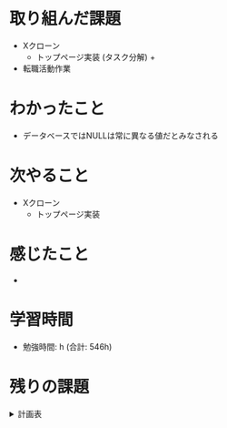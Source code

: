 # 取り組んだ課題 
+ Xクローン
  + トップページ実装 (タスク分解)
    + 
+ 転職活動作業
# わかったこと 
+ データベースではNULLは常に異なる値だとみなされる
# 次やること
+ Xクローン
  + トップページ実装
# 感じたこと
+ 
# 学習時間  
+ 勉強時間: h (合計: 546h)

# 残りの課題
<details>
  <summary>計画表</summary>

  # Ruby on Rails

  ## ECサイト (2023-11-5~2024-1-2) done

  ## Xクローン (1ヶ月) ~2/15まで
  + トップページの作成
  + ユーザープロフィールページの作成
  + プロフィール編集画面
  + ツイート機能
  + ツイート詳細ページ作成
  + いいね機能
  + リツイート機能
  + ユーザーフォロー機能
  + ブックマーク機能
  + メッセージ機能
  + 通知機能


  <!-- ================================================================ -->
  # 自動テスト

  ## テスト技法について学ぶ / 5h
  + `はじめてのソフトウェア技法 (Udemy)`の視聴

  ## Everyday Rails - RSpecによるRailsテスト入門 / 2d
  + `Everyday Rails - RSpecによるRailsテスト入門`読む 1d
  + Qiitaに内容をまとめる 1d 

  ## 自動テスト / 3d
  + `Xクローン`にRSpecでテストを追加する
    + 単体テスト
    + システムテスト (E2E)


  <!-- ================================================================ -->
  # JavaScript

  ## 初級 / 3h
  + `JS入門・完全コース/Youtube セイト先生`

  ## 中級
  + `JavaScript Primer`を読む 2d
    + Qiitaに内容をまとめる 3d
  + `JavaScriptでカレンダーを作る` 2d
  + `TODOリスト作成 ` 3d
    + Vanilla JSで作る/結構難しい...

  ## 上級 (一旦保留)



  <!-- ================================================================ -->
  # React

  ## 初級
  + React公式チュートリアル 3h
  + モダンJavaScriptの基礎から始める挫折しないためのReact入門 (Udemy) 7h

  ## 中級
  + Reactに入門した人のためのもっとReactが楽しくなるステップアップコース完全版 (Udemy) 8h
  + TODOリスト作成 3d
    + JS課題で作成したTODOリストをReactで作り替える


  ## 上級
  + 【Reactアプリ開発】3種類のReactアプリケーションを構築して、Reactの理解をさらに深めるステップアップ講座 (Udemy) 5h
  + ReactでTrelloクローンアプリケーションを作ってReactをマスターしよう！ (Udemy) 4h



  <!-- ================================================================ -->
  # Webセキュリティ 2d

  ## Railsセキュリティガイド - Railsガイド 3h

  ## 安全なウェブサイトの作り方PDF (115ページ) 1d

  ## CORS入門 Youtube/ShinCode 30m



  <!-- ================================================================ -->
  # SPA (シングルページアプリケーション)

  ## React on Rails】React と Rails を利用してTODOアプリを作成しよう (FarStep) 5h/1.5h

  ## 【Rails×React】UberEats風アプリを作りながら、SPA開発を学ぼう /20h

  ## SPA実践課題
  + RailsとReactでtwitterクローンを作る

  <!-- ================================================================ -->
  # 